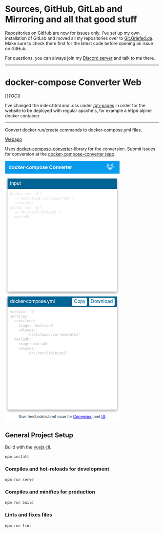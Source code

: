# Sources, GitHub, GitLab and Mirroring and all that good stuff

Repositories on GitHub are now for issues only. I've set up my own installation of GitLab and moved all my repositories over to [Git.Griefed.de](https://git.griefed.de/users/Griefed/projects). Make sure to check there first for the latest code before opening an issue on GitHub.

For questions, you can always join my [Discord server](https://discord.griefed.de) and talk to me there.

---

# docker-compose Converter Web

[[_TOC_]]

I've changed the index.html and .css under [/gh-pages](https://github.com/Griefed/dcc-web/tree/gh-pages) in order for the website to be deployed with regular apache's, for example a httpd:alpine docker container. 

---

Convert docker run/create commands to docker-compose.yml files.

[Webapp](https://bucherfa.github.io/dcc-web/)

Uses [docker-compose-converter](https://www.npmjs.com/package/docker-compose-converter)-library for the conversion. Submit issues for conversion at the [docker-compose-converter repo](https://github.com/bucherfa/docker-compose-converter/issues).

![alt text](.readme/fullpage_screenshot.png)

## General Project Setup

Build with the [vuejs cli](https://cli.vuejs.org/).

```
npm install
```

### Compiles and hot-reloads for development

```
npm run serve
```

### Compiles and minifies for production

```
npm run build
```

### Lints and fixes files
```
npm run lint
```
